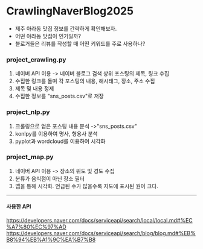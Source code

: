 # CrawlingNaverBlog2025
- 제주 아라동 맛집 정보를 간략하게 확인해보자.
- 어떤 아라동 맛집이 인기일까?
- 블로거들은 리뷰를 작성할 때 어떤 키워드를 주로 사용하나?

### project_crawling.py
1. 네이버 API 이용 -> 네이버 블로그 검색 상위 포스팅의 제목, 링크 수집
2. 수집한 링크를 돌며 각 포스팅의 내용, 해시태그, 장소, 주소 수집
3. 제목 및 내용 정제
4. 수집한 정보를 "sns_posts.csv"로 저장

### project_nlp.py
1. 크롤링으로 얻은 포스팅 내용 분석 ->"sns_posts.csv"
2. konlpy를 이용하여 명사, 형용사 분석
3. pyplot과 wordcloud를 이용하여 시각화

### project_map.py
1. 네이버 API 이용 -> 장소의 위도 및 경도 수집
2. 분류가 음식점이 아닌 장소 필터
3. 맵을 통해 시각화. 언급된 수가 많을수록 지도에 표시된 원이 크다.

---
#### 사용한 API
https://developers.naver.com/docs/serviceapi/search/local/local.md#%EC%A7%80%EC%97%AD
https://developers.naver.com/docs/serviceapi/search/blog/blog.md#%EB%B8%94%EB%A1%9C%EA%B7%B8
